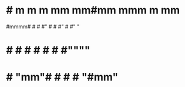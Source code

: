    #    # m   m  m mm   mm#mm   mmm    m mm
   #mmmm# #   #  #"  #    #    #"  #   #"  "
   #    # #   #  #   #    #    #""""   #
   #    # "mm"#  #   #    #    "#mm"   #
   
